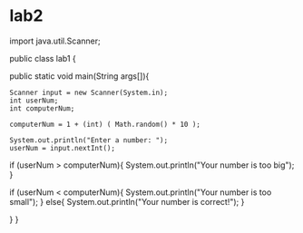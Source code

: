 # lab2

import java.util.Scanner;

public class lab1 { 
  
  public static void main(String args[]){

    Scanner input = new Scanner(System.in);
    int userNum;
    int computerNum;
    
    computerNum = 1 + (int) ( Math.random() * 10 );
    
    System.out.println("Enter a number: ");
    userNum = input.nextInt();
    
  if (userNum > computerNum){
    System.out.println("Your number is too big");
    }
    
  if (userNum < computerNum){
    System.out.println("Your number is too small");
    }
  else{
    System.out.println("Your number is correct!");
    }
    
}
}
